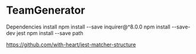 # TeamGenerator

Dependencies install
npm install --save inquirer@^8.0.0
npm install --save-dev jest
npm install --save path

https://github.com/with-heart/jest-matcher-structure 